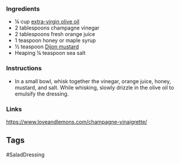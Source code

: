 ### Ingredients

- ¼ cup [extra-virgin olive oil](https://www.target.com/p/graza-sizzle-extra-virgin-olive-oil-for-cooking-750ml/-/A-88686389?aflt=cse)
- 2 tablespoons champagne vinegar
- 2 tablespoons fresh orange juice
- 1 teaspoon honey or maple syrup
- ½ teaspoon [Dijon mustard](https://www.target.com/p/maille-dijon-original-mustard-8-9oz/-/A-84887036?aflt=cse)
- Heaping ¼ teaspoon sea salt

### Instructions

- In a small bowl, whisk together the vinegar, orange juice, honey, mustard, and salt. While whisking, slowly drizzle in the olive oil to emulsify the dressing.

### Links

https://www.loveandlemons.com/champagne-vinaigrette/

## Tags
#SaladDressing